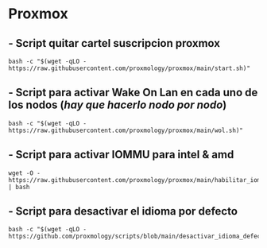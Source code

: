 # Proxmox

## - **Script quitar cartel suscripcion proxmox**

```
bash -c "$(wget -qLO - https://raw.githubusercontent.com/proxmology/proxmox/main/start.sh)"
```

## - **Script para activar Wake On Lan en cada uno de los nodos (*hay que hacerlo nodo por nodo*)**

```
bash -c "$(wget -qLO - https://raw.githubusercontent.com/proxmology/proxmox/main/wol.sh)"

```

## - **Script para activar IOMMU para intel & amd**

```
wget -O - https://raw.githubusercontent.com/proxmology/proxmox/main/habilitar_iommu.sh | bash

```
## - **Script para desactivar el idioma por defecto**

```
bash -c "$(wget -qLO - https://github.com/proxmology/scripts/blob/main/desactivar_idioma_defecto.sh)"

```
